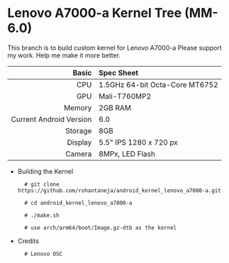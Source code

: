 Lenovo A7000-a Kernel Tree (MM-6.0)
==============

This branch is to build custom kernel for Lenovo A7000-a
Please support my work. Help me make it more better.

Basic   | Spec Sheet
-------:|:-------------------------
CPU     | 1.5GHz 64-bit Octa-Core MT6752
GPU     | Mali-T760MP2
Memory  | 2GB RAM
Current Android Version | 6.0
Storage | 8GB
Display | 5.5" IPS 1280 x 720 px
Camera  | 8MPx, LED Flash

* Building the Kernel

        # git clone https://github.com/rohantaneja/android_kernel_lenovo_a7000-a.git
        
        # cd android_kernel_lenovo_a7000-a
        
        # ./make.sh
        
        # use arch/arm64/boot/Image.gz-dtb as the kernel


* Credits

        # Lenovo OSC
